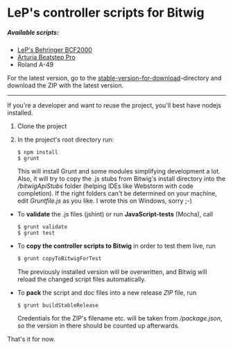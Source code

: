 # LeP's controller scripts for Bitwig
##### Available scripts:
* [LeP's Behringer BCF2000](./doc/Behringer%20BCF2000/)
* [Arturia Beatstep Pro](./doc/ArturiaBeatstepPro/)
* Roland A-49

For the latest version, go to the [stable-version-for-download](./stable-version-for-download/)-directory and download the ZIP with the latest  version.

---

If you're a developer and want to reuse the project, you'll best have nodejs installed.

1.  Clone the project
2.  In the project's root directory run:
    ```shell
    $ npm install
    $ grunt
    ``` 
    
    This will install Grunt and some modules simplifying development a lot.
    Also, it will try to copy the .js stubs from Bitwig's install directory into the */bitwigApiStubs* folder 
    (helping IDEs like Webstorm with code completion).
    If the right folders can't be determined on your machine, edit *Gruntfile.js* as you like. I wrote this on Windows, sorry ;-)
* To **validate** the .js files (jshint) or run **JavaScript-tests** (Mocha), call
   ```shell
   $ grunt validate
   $ grunt test
   ```
   
* To **copy the controller scripts to Bitwig** in order to test them live, run
   ```sh
   $ grunt copyToBitwigForTest
   ```
   
   The previously installed version will be overwritten, and Bitwig will reload the changed script files automatically.
* To **pack** the script and doc files into a new release *ZIP* file, run
   ```shell
   $ grunt buildStableRelease
   ```
   
   Credentials for the ZIP's filename etc. will be taken from */package.json*, so the version in there should be counted up afterwards.
   
That's it for now.
